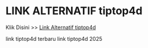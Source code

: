# LINK ALTERNATIF tiptop4d

Klik Disini >> <a href="https://linksto.pages.dev/">Link Alternatif tiptop4d </a>

link tiptop4d terbaru
link tiptop4d 2025